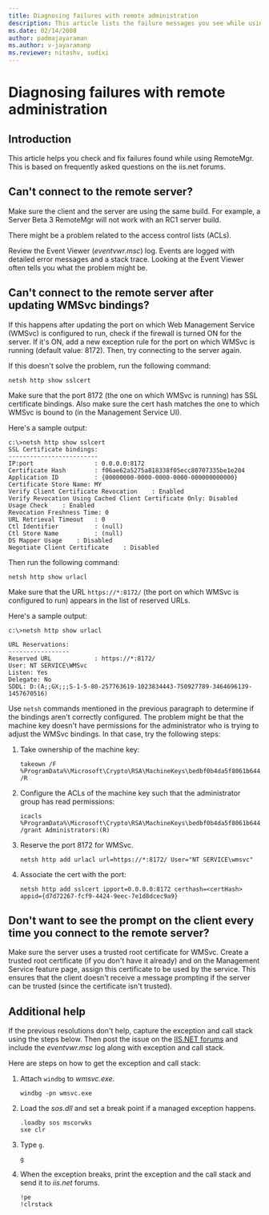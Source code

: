 ```yaml
---
title: Diagnosing failures with remote administration
description: This article lists the failure messages you see while using RemoteMgr. 
ms.date: 02/14/2008
author: padmajayaraman
ms.author: v-jayaramanp
ms.reviewer: nitashv, sudixi
---
```


# Diagnosing failures with remote administration

## Introduction

This article helps you check and fix failures found while using RemoteMgr. This is based on frequently asked questions on the iis.net forums.

## Can't connect to the remote server?

Make sure the client and the server are using the same build. For example, a Server Beta 3 RemoteMgr will not work with an RC1 server build.

There might be a problem related to the access control lists (ACLs).

Review the Event Viewer (*eventvwr.msc*) log. Events are logged with detailed error messages and a stack trace. Looking at the Event Viewer often tells you what the problem might be.

## Can't connect to the remote server after updating WMSvc bindings?

If this happens after updating the port on which Web Management Service (WMSvc) is configured to run, check if the firewall is turned ON for the server. If it's ON, add a new exception rule for the port on which WMSvc is running (default value: 8172). Then, try connecting to the server again.

If this doesn't solve the problem, run the following command:

```output
netsh http show sslcert
```

Make sure that the port 8172 (the one on which WMSvc is running) has SSL certificate bindings. Also make sure the cert hash matches the one to which WMSvc is bound to (in the Management Service UI).

Here's a sample output:

```output
c:\>netsh http show sslcert 
SSL Certificate bindings:
-------------------------
IP:port                 : 0.0.0.0:8172
Certificate Hash        : f06ae62a5275a818338f05ecc80707335be1e204
Application ID          : {00000000-0000-0000-0000-000000000000}
Certificate Store Name: MY
Verify Client Certificate Revocation    : Enabled
Verify Revocation Using Cached Client Certificate Only: Disabled
Usage Check    : Enabled
Revocation Freshness Time: 0
URL Retrieval Timeout   : 0
Ctl Identifier          : (null)
Ctl Store Name          : (null)
DS Mapper Usage    : Disabled
Negotiate Client Certificate    : Disabled
```

Then run the following command:

```Console
netsh http show urlacl
```

Make sure that the URL `https://*:8172/` (the port on which WMSvc is configured to run) appears in the list of reserved URLs.  
  
Here's a sample output:

```output
c:\>netsh http show urlacl

URL Reservations:
-----------------
Reserved URL            : https://*:8172/
User: NT SERVICE\WMSvc
Listen: Yes
Delegate: No
SDDL: D:(A;;GX;;;S-1-5-80-257763619-1023834443-750927789-3464696139-1457670516)
```

Use `netsh` commands mentioned in the previous paragraph to determine if the bindings aren't correctly configured. The problem might be that the machine key doesn't have permissions for the administrator who is trying to adjust the WMSvc bindings. In that case, try the following steps:

1. Take ownership of the machine key:  

   ```Console
   takeown /F %ProgramData%\Microsoft\Crypto\RSA\MachineKeys\bedbf0b4da5f8061b6444baedf4c00b1* /R
   ```

1. Configure the ACLs of the machine key such that the administrator group has read permissions:  

    ```Console
    icacls %ProgramData%\Microsoft\Crypto\RSA\MachineKeys\bedbf0b4da5f8061b6444baedf4c00b1* /grant Administrators:(R)
    ```

1. Reserve the port 8172 for WMSvc.

    ```Console
    netsh http add urlacl url=https://*:8172/ User="NT SERVICE\wmsvc"
    ```

1. Associate the cert with the port:  

    ```Console
    netsh http add sslcert ipport=0.0.0.0:8172 certhash=<certHash> appid={d7d72267-fcf9-4424-9eec-7e1d8dcec9a9}
    ```

## Don't want to see the prompt on the client every time you connect to the remote server?

Make sure the server uses a trusted root certificate for WMSvc. Create a trusted root certificate (if you don't have it already) and on the Management Service feature page, assign this certificate to be used by the service. This ensures that the client doesn't receive a message prompting if the server can be trusted (since the certificate isn't trusted).

## Additional help

If the previous resolutions don't help, capture the exception and call stack using the steps below. Then post the issue on the [IIS.NET forums](https://forums.iis.net/) and include the *eventvwr.msc* log along with exception and call stack.

Here are steps on how to get the exception and call stack:

1. Attach `windbg` to *wmsvc.exe*.

    ```Console
    windbg -pn wmsvc.exe
    ```

1. Load the *sos.dll* and set a break point if a managed exception happens.

    ```Console
    .loadby sos mscorwks
    sxe clr
    ```

1. Type `g`.

    ```Console
    g
    ```

1. When the exception breaks, print the exception and the call stack and send it to *iis.net* forums.

    ```Console
    !pe
    !clrstack
    ```
